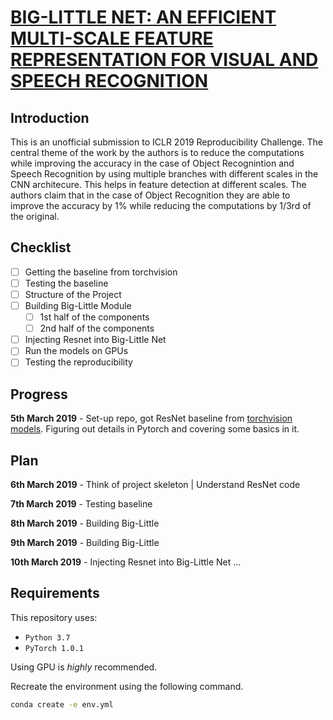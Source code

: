 # [BIG-LITTLE NET: AN EFFICIENT MULTI-SCALE FEATURE REPRESENTATION FOR VISUAL AND SPEECH RECOGNITION](https://openreview.net/pdf?id=HJMHpjC9Ym)

## Introduction

This is an unofficial submission to ICLR 2019 Reproducibility Challenge. The central theme of the work by the authors is to reduce the computations while improving the accuracy in the case of Object Recognintion and Speech Recognition by using multiple branches with different scales in the CNN architecure. This helps in feature detection at different scales. The authors claim that in the case of Object Recognition they are able to improve the accuracy by 1% while reducing the computations by 1/3rd of the original.


## Checklist

- [ ] Getting the baseline from torchvision
- [ ] Testing the baseline
- [ ] Structure of the Project
- [ ] Building Big-Little Module
  - [ ] 1st half of the components
  - [ ] 2nd half of the components
- [ ] Injecting Resnet into Big-Little Net
- [ ] Run the models on GPUs
- [ ] Testing the reproducibility

## Progress

**5th March 2019** - Set-up repo, got ResNet baseline from [torchvision models](https://pytorch.org/docs/stable/torchvision/models.html). Figuring out details in Pytorch and covering some basics in it.

## Plan

**6th March 2019** - Think of project skeleton | Understand ResNet code

**7th March 2019** - Testing baseline

**8th March 2019** - Building Big-Little

**9th March 2019** - Building Big-Little

**10th March 2019** - Injecting Resnet into Big-Little Net
...


## Requirements

This repository uses:
- `Python 3.7`
- `PyTorch 1.0.1`

Using GPU is _highly_ recommended.

Recreate the environment using the following command.
```sh
conda create -e env.yml
```